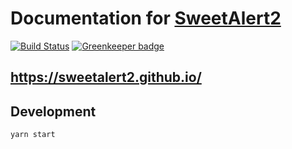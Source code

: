 # Documentation for [SweetAlert2](https://github.com/sweetalert2/sweetalert2)

[![Build Status](https://travis-ci.org/sweetalert2/sweetalert2.github.io.svg?branch=master)](https://travis-ci.org/sweetalert2/sweetalert2.github.io) [![Greenkeeper badge](https://badges.greenkeeper.io/sweetalert2/sweetalert2.github.io.svg)](https://greenkeeper.io/)

## https://sweetalert2.github.io/

## Development

```sh
yarn start
```
